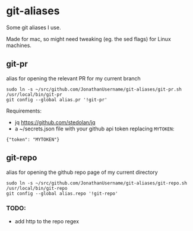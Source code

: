 # git-aliases

Some git aliases I use. 

Made for mac, so might need tweaking (eg. the sed flags) for Linux machines.

## git-pr
alias for opening the relevant PR for my current branch

```
sudo ln -s ~/src/github.com/JonathanUsername/git-aliases/git-pr.sh /usr/local/bin/git-pr
git config --global alias.pr '!git-pr'
```

Requirements:
- jq https://github.com/stedolan/jq
- a ~/secrets.json file with your github api token replacing `MYTOKEN`:
```
{"token": "MYTOKEN"}
```


## git-repo
alias for opening the github repo page of my current directory
```
sudo ln -s ~/src/github.com/JonathanUsername/git-aliases/git-repo.sh /usr/local/bin/git-repo
git config --global alias.repo '!git-repo'
```

### TODO:
- add http to the repo regex
